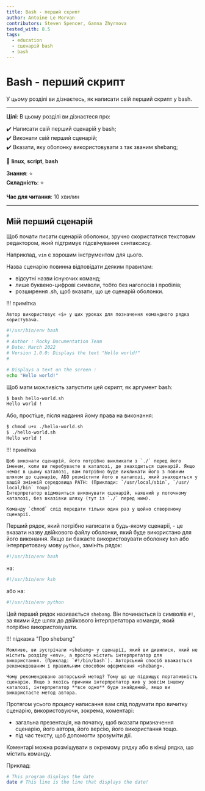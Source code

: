 ```yaml
---
title: Bash - перший скрипт
author: Antoine Le Morvan
contributors: Steven Spencer, Ganna Zhyrnova
tested_with: 8.5
tags:
  - education
  - сценарій bash
  - bash
---
```


# Bash - перший скрипт

У цьому розділі ви дізнаєтесь, як написати свій перший скрипт у bash.

****

**Цілі**: В цьому розділі ви дізнаєтеся про:

:heavy_check_mark: Написати свій перший сценарій у bash;  
:heavy_check_mark: Виконати свій перший сценарій;  
:heavy_check_mark: Вказати, яку оболонку використовувати з так званим shebang;

:checkered_flag: **linux**, **script**, **bash**

**Знання**: :star:  
**Складність**: :star:

**Час для читання**: 10 хвилин

****

## Мій перший сценарій

Щоб почати писати сценарій оболонки, зручно скористатися текстовим редактором, який підтримує підсвічування синтаксису.

Наприклад, `vim` є хорошим інструментом для цього.

Назва сценарію повинна відповідати деяким правилам:

* відсутні назви існуючих команд;
* лише буквено-цифрові символи, тобто без наголосів і пробілів;
* розширення .sh, щоб вказати, що це сценарій оболонки.

!!! примітка

    Автор використовує «$» у цих уроках для позначення командного рядка користувача.

```bash
#!/usr/bin/env bash
#
# Author : Rocky Documentation Team
# Date: March 2022
# Version 1.0.0: Displays the text "Hello world!"
#

# Displays a text on the screen :
echo "Hello world!"
```

Щоб мати можливість запустити цей скрипт, як аргумент bash:

```bash
$ bash hello-world.sh
Hello world !
```

Або, простіше, після надання йому права на виконання:

```bash
$ chmod u+x ./hello-world.sh
$ ./hello-world.sh
Hello world !
```

!!! примітка

    Щоб виконати сценарій, його потрібно викликати з `./` перед його іменем, коли ви перебуваєте в каталозі, де знаходиться сценарій. Якщо немає в цьому каталозі, вам потрібно буде викликати його з повним шляхом до сценарію, АБО розмістити його в каталозі, який знаходиться у вашій змінній середовища PATH: (Приклади: `/usr/local/sbin`, `/usr/ local/bin` тощо)
    Інтерпретатор відмовиться виконувати сценарій, наявний у поточному каталозі, без вказівки шляху (тут із `./` перед ним).
    
    Команду `chmod` слід передати тільки один раз у щойно створеному сценарії.

Перший рядок, який потрібно написати в будь-якому сценарії, - це вказати назву двійкового файлу оболонки, який буде використано для його виконання. Якщо ви бажаєте використовувати оболонку `ksh` або інтерпретовану мову `python`, замініть рядок:

```bash
#!/usr/bin/env bash
```

на:

```bash
#!/usr/bin/env ksh
```

або на:

```bash
#!/usr/bin/env python
```

Цей перший рядок називається `shebang`. Він починається із символів `#!`, за якими йде шлях до двійкового інтерпретатора команди, який потрібно використовувати.

!!! підказка "Про shebang"

    Можливо, ви зустрічали «shebang» у сценарії, який ви дивилися, який не містить розділу «env», а просто містить інтерпретатор для використання. (Приклад: `#!/bin/bash`). Авторський спосіб вважається рекомендованим і правильним способом оформлення «shebang».
    
    Чому рекомендовано авторський метод? Тому що це підвищує портативність сценарію. Якщо з якоїсь причини інтерпретатор жив у зовсім іншому каталозі, інтерпретатор **все одно** буде знайдений, якщо ви використаєте метод автора.

Протягом усього процесу написання вам слід подумати про вичитку сценарію, використовуючи, зокрема, коментарі:

* загальна презентація, на початку, щоб вказати призначення сценарію, його автора, його версію, його використання тощо.
* під час тексту, щоб допомогти зрозуміти дії.

Коментарі можна розміщувати в окремому рядку або в кінці рядка, що містить команду.

Приклад:

```bash
# This program displays the date
date # This line is the line that displays the date!
```
